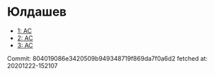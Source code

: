 # Юлдашев
- [1: AC](1.md)
- [2: AC](2.md)
- [3: AC](3.md)

Commit: 804019086e3420509b949348719f869da7f0a6d2
 fetched at: 20201222-152107
